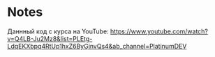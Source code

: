 # Notes
Даннный код с курса на YouTube: https://www.youtube.com/watch?v=Q4LB-Ju2Mz8&list=PLEtg-LdqEKXbpq4RtUp1hxZ6ByGjnvQs4&ab_channel=PlatinumDEV
